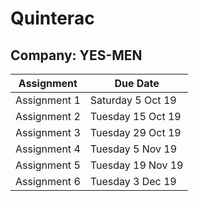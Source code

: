 # Quinterac

## Company: YES-MEN

Assignment | Due Date
---------- | --------
Assignment 1 | Saturday 5 Oct 19
Assignment 2 | Tuesday 15 Oct 19
Assignment 3 | Tuesday 29 Oct 19
Assignment 4 | Tuesday 5 Nov 19
Assignment 5 | Tuesday 19 Nov 19
Assignment 6 | Tuesday 3 Dec 19
